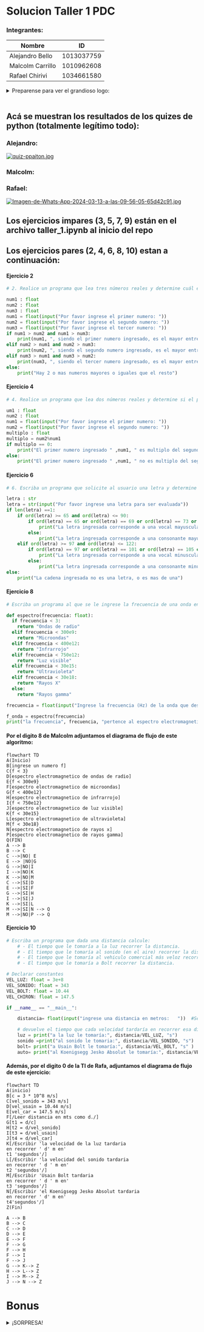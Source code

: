 # Solucion Taller 1 PDC
### Integrantes: 
| Nombre | ID |
|---|---|
| Alejandro Bello | 1013037759 |
| Malcolm Carrillo | 1010962608 |
| Rafael Chirivi | 1034661580 |

<details><summary>Preparense para ver el grandioso logo: </summary><p>
<div align='center'>
<figure> <img src="https://i.postimg.cc/NFbwf57S/logo-def.png" alt="Defensa Civil" width="400" height="auto"/></br>
<figcaption><b> "Somos programadores, no diseñadores" </b></figcaption></figure>
</div>
    <details><summary>Si tienes algo en contra del logo lee esto: </summary><p>
<div align='center'>
<figure> <img src="https://i.postimg.cc/PrQMNhrs/comedia.jpg" alt="comedia" width="400" height="auto"/></br>
<figcaption><b> esta imagen nos define realmente... </b></figcaption></figure>
</div>
</p></details><br>
</p></details><br>

## Acá se muestran los resultados de los quizes de python (totalmente legítimo todo):
### Alejandro:
[![quiz-ppaiton.jpg](https://i.postimg.cc/VkwDFmMZ/quiz-ppaiton.jpg)](https://postimg.cc/8jyRp8ZL)

### Malcolm:

### Rafael: 
[![Imagen-de-Whats-App-2024-03-13-a-las-09-56-05-65d42c91.jpg](https://i.postimg.cc/Z5S9Xyr6/Imagen-de-Whats-App-2024-03-13-a-las-09-56-05-65d42c91.jpg)](https://postimg.cc/gngkZjt0)

## Los ejercicios impares (3, 5, 7, 9) están en el archivo taller_1.ipynb al inicio del repo
## Los ejercicios pares (2, 4, 6, 8, 10) estan a continuación:
#### Ejercicio 2
```python
# 2. Realice un programa que lea tres números reales y determine cuál es el mayor.

num1 : float
num2 : float
num3 : float
num1 = float(input("Por favor ingrese el primer numero: "))
num2 = float(input("Por favor ingrese el segundo numero: "))
num3 = float(input("Por favor ingrese el tercer numero: "))
if num1 > num2 and num1 > num3:
    print(num1, ", siendo el primer numero ingresado, es el mayor entre los demas")
elif num2 > num1 and num2 > num3:
    print(num2, ", siendo el segundo numero ingresado, es el mayor entre los demas")
elif num3 > num1 and num3 > num2:
    print(num3, ", siendo el tercer numero ingresado, es el mayor entre los demas")
else:
    print("Hay 2 o mas numeros mayores o iguales que el resto")

```
#### Ejercicio 4
```python
# 4. Realice un programa que lea dos números reales y determine si el primero es múltiplo del segundo.

um1 : float
num2 : float
num1 = float(input("Por favor ingrese el primer numero: "))
num2 = float(input("Por favor ingrese el segundo numero: "))
multiplo : float
multiplo = num2%num1
if multiplo == 0:
    print("El primer numero ingresado " ,num1, " es multiplo del segundo numero ingresado " ,num2)
else:
    print("El primer numero ingresado " ,num1, " no es multiplo del segundo numero ingresado " ,num2)
```
#### Ejercicio 6
```python
# 6. Escriba un programa que solicite al usuario una letra y determine si es una vocal o una consonante.

letra : str
letra = str(input("Por favor ingrese una letra para ser evaluada"))
if len(letra) ==1:
    if ord(letra) >= 65 and ord(letra) <= 90:
        if ord(letra) == 65 or ord(letra) == 69 or ord(letra) == 73 or ord(letra) == 79 or ord(letra) == 85:
            print("La letra ingresada corresponde a una vocal mayuscula")
        else:
            print("La letra ingresada corresponde a una consonante mayuscula")
    elif ord(letra) >= 97 and ord(letra) <= 122: 
        if ord(letra) == 97 or ord(letra) == 101 or ord(letra) == 105 or ord(letra) == 111 or ord(letra) == 117:
            print("La letra ingresada corresponde a una vocal minuscula")
        else:
            print("La letra ingresada corresponde a una consonante minuscula")
else:
    print("La cadena ingresada no es una letra, o es mas de una")
```
#### Ejercicio 8
```python
# Escriba un programa al que se le ingrese la frecuencia de una onda en hz y como salida arroje en que parte del espectro electromagnético se encuentra.

def espectro(frecuencia: float):
  if frecuencia < 3:
    return "Ondas de radio"
  elif frecuencia < 300e9:
    return "Microondas"
  elif frecuencia < 400e12:
    return "Infrarrojo"
  elif frecuencia < 750e12:
    return "Luz visible"
  elif frecuencia < 30e15:
    return "Ultravioleta"
  elif frecuencia < 30e18:
    return "Rayos X"
  else:
    return "Rayos gamma"

frecuencia = float(input("Ingrese la frecuencia (Hz) de la onda que desea consultar:  ")) 

f_onda = espectro(frecuencia)
print("la frecuencia", frecuencia, "pertence al espectro electromagnetico de:", f_onda)
```
#### Por el digito 8 de Malcolm adjuntamos el diagrama de flujo de este algoritmo:
 ```mermaid
flowchart TD
A(Inicio)
B[ingrese un numero f] 
C{f < 3}
D[espectro electromagnetico de ondas de radio]
E{f < 300e9}
F[espectro electromagnetico de microondas]
G{f < 400e12}
H[espectro electromagnetico de infrarrojo]
I{f < 750e12}
J[espectro electromagnetico de luz visible]
K{f < 30e15}
L[espectro electromagnetico de ultravioleta]
M{f < 30e18}
N[espectro electromagnetico de rayos x]
P[espectro electromagnetico de rayos gamma]
Q(FIN)
A --> B
B --> C
C -->|NO| E
E --> |NO|G
G -->|NO|I
I -->|NO|K
K -->|NO|M
C -->|SI|D
E -->|SI|F
G -->|SI|H
I -->|SI|J
K -->|SI|L
M -->|SI|N --> Q
M -->|NO|P --> Q
   ```


#### Ejercicio 10
```python
# Escriba un programa que dada una distancia calcule:
    # - El tiempo que le tomaría a la luz recorrer la distancia.
    # - El tiempo que le tomaría al sonido (en el aire) recorrer la distancia.
    # - El tiempo que le tomaría al vehiculo comercial más veloz recorrer la distancia.
    # - El tiempo que le tomaría a Bolt recorrer la distancia.

# Declarar constantes
VEL_LUZ: float = 3e+8
VEL_SONIDO: float = 343
VEL_BOLT: float = 10.44
VEL_CHIRON: float = 147.5

if __name__ == "__main__":

    distancia= float(input("ingrese una distancia en metros:   "))  #Se inserta el valor de la distancia (en metros)

    # devuelve el tiempo que cada velocidad tardaría en recorrer esa distancia
    luz = print("a la luz le tomaría:", distancia/VEL_LUZ, "s")
    sonido =print("al sonido le tomaria:", distancia/VEL_SONIDO, "s")
    bolt= print("a Usain Bolt le tomaría:", distancia/VEL_BOLT, "s" )
    auto= print("al Koenigsegg Jesko Absolut le tomaría:", distancia/VEL_CHIRON, "s")
```
#### Además, por el digito 0 de la TI de Rafa, adjuntamos el diagrama de flujo de este ejercicio:
   
```mermaid
flowchart TD
A(inicio)
B[c = 3 * 10^8 m/s]
C[vel_sonido = 343 m/s]
D[vel_usain = 10.44 m/s]
E[vel_car = 147.5 m/s]
F[/Leer distancia en mts como d./]
G[t1 = d/c]
H[t2 = d/vel_sonido]
I[t3 = d/vel_usain]
J[t4 = d/vel_car]
K[/Escribir 'la velocidad de la luz tardaria 
en recorrer ' d' m en'
t1 'segundos'/]
L[/Escribir 'la velocidad del sonido tardaria 
en recorrer ' d ' m en'
t2 'segundos'/]
M[/Escribir 'Usain Bolt tardaria 
en recorrer ' d ' m en'
t3 'segundos'/]
N[/Escribir 'el Koenigsegg Jesko Absolut tardaria 
en recorrer ' d' m en'
t4'segundos'/]
Z(Fin)

A --> B
B --> C
C --> D
D --> E
E --> F
F --> G
F --> H
F --> I
F --> J 
G --> K--> Z
H --> L--> Z
I --> M--> Z
J --> N --> Z
  ```
# Bonus
<details><summary>¡SORPRESA!</summary><p>
<div align='left'>
  <p>Si queremos puntos extra...</p>
  <p> <a href="https://www.youtube.com/watch?v=EhBrKKHbNR0&t=64s">Enlace al video de YouTube</a>
  </p>
</div>
</p></details><br>
















